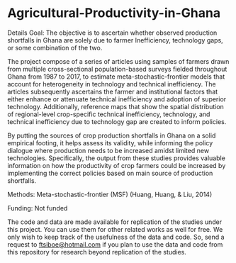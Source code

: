 # Agricultural-Productivity-in-Ghana
Details
Goal: The objective is to ascertain whether observed production shortfalls in Ghana are solely due to farmer Inefficiency, technology gaps, or some combination of the two.

The project compose of a series of articles using samples of farmers drawn from multiple cross-sectional population-based surveys fielded throughout Ghana from 1987 to 2017, to estimate meta-stochastic-frontier models that account for heterogeneity in technology and technical inefficiency. The articles subsequently ascertains the farmer and institutional factors that either enhance or attenuate technical inefficiency and adoption of superior technology. Additionally, reference maps that show the spatial distribution of regional-level crop-specific technical inefficiency, technology, and technical inefficiency due to technology gap are created to inform policies.

By putting the sources of crop production shortfalls in Ghana on a solid empirical footing, it helps assess its validity, while informing the policy dialogue where production needs to be increased amidst limited new technologies. Specifically, the output from these studies provides valuable information on how the productivity of crop farmers could be increased by implementing the correct policies based on main source of production shortfalls.

Methods: Meta-stochastic-frontier (MSF) (Huang, Huang, & Liu, 2014) 

Funding: Not funded

The code and data are made available for replication of the studies under this project.  You can use them for other related works as well for free. We only wish to keep track of the usefulness of the data and code. So, send a request to ftsiboe@hotmail.com if you plan to use the data and code from this repository for research beyond replication of the studies.
